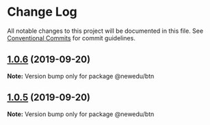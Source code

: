 # Change Log

All notable changes to this project will be documented in this file.
See [Conventional Commits](https://conventionalcommits.org) for commit guidelines.

## [1.0.6](https://github.com/irislian199092/class-ui/compare/v1.0.5...v1.0.6) (2019-09-20)

**Note:** Version bump only for package @newedu/btn





## [1.0.5](https://github.com/irislian199092/class-ui/compare/v1.0.4...v1.0.5) (2019-09-20)

**Note:** Version bump only for package @newedu/btn
